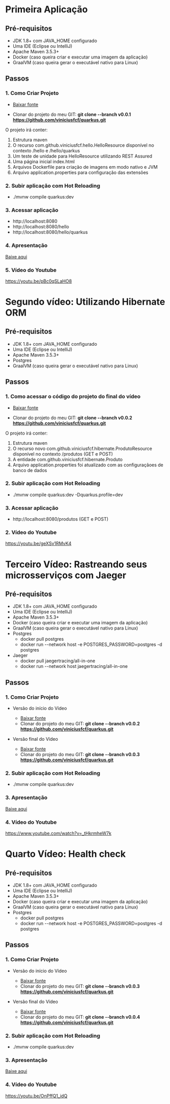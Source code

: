 # Primeira Aplicação
## Pré-requisitos
* JDK 1.8+ com JAVA_HOME configurado
* Uma IDE (Eclipse ou IntelliJ)
* Apache Maven 3.5.3+
* Docker (caso queira criar e executar uma imagem da aplicação)
* GraalVM (caso queira gerar o executável nativo para Linux)

## Passos

### 1. Como Criar Projeto


* [Baixar fonte](https://github.com/viniciusfcf/quarkus/archive/v0.0.1.zip)

* Clonar do projeto do meu GIT: **git clone --branch v0.0.1 https://github.com/viniciusfcf/quarkus.git**

O projeto irá conter:

1. Estrutura maven
2. O recurso com.github.viniciusfcf.hello.HelloResource disponível no contexto /hello e /hello/quarkus
3. Um teste de unidade para HelloResource utilizando REST Assured 
4. Uma página inicial index.html
5. Arquivos Dockerfile para criação de imagens em modo nativo e JVM
6. Arquivo application.properties para configuração das extensões

### 2. Subir aplicação com Hot Reloading
* ./mvnw compile quarkus:dev

### 3. Acessar aplicação
* http://localhost:8080
* http://localhost:8080/hello
* http://localhost:8080/hello/quarkus

### 4. Apresentação

[Baixe aqui](https://docs.google.com/presentation/d/1S8oylcN4Hpcj0m6Zavkes9Q6SO4zfy_IMB4g0DMQuuI/edit?usp=sharing)

### 5. Vídeo do Youtube

https://youtu.be/pBc0qSLaHO8


# Segundo vídeo: Utilizando Hibernate ORM

## Pré-requisitos
* JDK 1.8+ com JAVA_HOME configurado
* Uma IDE (Eclipse ou IntelliJ)
* Apache Maven 3.5.3+
* Postgres
* GraalVM (caso queira gerar o executável nativo para Linux)

## Passos

### 1. Como acessar o código do projeto do final do vídeo

* [Baixar fonte](https://github.com/viniciusfcf/quarkus/archive/v0.0.2.zip)

* Clonar do projeto do meu GIT: **git clone --branch v0.0.2 https://github.com/viniciusfcf/quarkus.git**

O projeto irá conter:

1. Estrutura maven
2. O recurso novo com.github.viniciusfcf.hibernate.ProdutoResource disponível no contexto /produtos (GET e POST)
3. A entidade com.github.viniciusfcf.hibernate.Produto
4. Arquivo application.properties foi atualizado com as configuraçãoes de banco de dados

### 2. Subir aplicação com Hot Reloading
* ./mvnw compile quarkus:dev -Dquarkus.profile=dev

### 3. Acessar aplicação
* http://localhost:8080/produtos (GET e POST)


### 2. Vídeo do Youtube

https://youtu.be/geXSv1RMvK4


# Terceiro Vídeo: Rastreando seus microsserviços com Jaeger
## Pré-requisitos
* JDK 1.8+ com JAVA_HOME configurado
* Uma IDE (Eclipse ou IntelliJ)
* Apache Maven 3.5.3+
* Docker (caso queira criar e executar uma imagem da aplicação)
* GraalVM (caso queira gerar o executável nativo para Linux)
* Postgres
  * docker pull postgres
  * docker run --network host -e POSTGRES_PASSWORD=postgres -d postgres
* Jaeger
  * docker pull jaegertracing/all-in-one
  * docker run --network host jaegertracing/all-in-one

## Passos

### 1. Como Criar Projeto

* Versão do início do Vídeo
  * [Baixar fonte](https://github.com/viniciusfcf/quarkus/archive/v0.0.2.zip)
  * Clonar do projeto do meu GIT: **git clone --branch v0.0.2 https://github.com/viniciusfcf/quarkus.git**

* Versão final do Vídeo
  * [Baixar fonte](https://github.com/viniciusfcf/quarkus/archive/v0.0.3.zip)
  * Clonar do projeto do meu GIT: **git clone --branch v0.0.3 https://github.com/viniciusfcf/quarkus.git**


### 2. Subir aplicação com Hot Reloading
* ./mvnw compile quarkus:dev


### 3. Apresentação

[Baixe aqui](https://docs.google.com/presentation/d/1F-uOYhBRME0AEy57N5c4IR6248j26VZB5zq0RzUCROU/edit?usp=sharing)

### 4. Vídeo do Youtube

https://www.youtube.com/watch?v=_tHkrmheW7k


# Quarto Vídeo: Health check
## Pré-requisitos
* JDK 1.8+ com JAVA_HOME configurado
* Uma IDE (Eclipse ou IntelliJ)
* Apache Maven 3.5.3+
* Docker (caso queira criar e executar uma imagem da aplicação)
* GraalVM (caso queira gerar o executável nativo para Linux)
* Postgres
  * docker pull postgres
  * docker run --network host -e POSTGRES_PASSWORD=postgres -d postgres

## Passos

### 1. Como Criar Projeto

* Versão do início do Vídeo
  * [Baixar fonte](https://github.com/viniciusfcf/quarkus/archive/v0.0.3.zip)
  * Clonar do projeto do meu GIT: **git clone --branch v0.0.3 https://github.com/viniciusfcf/quarkus.git**

* Versão final do Vídeo
  * [Baixar fonte](https://github.com/viniciusfcf/quarkus/archive/v0.0.4.zip)
  * Clonar do projeto do meu GIT: **git clone --branch v0.0.4 https://github.com/viniciusfcf/quarkus.git**


### 2. Subir aplicação com Hot Reloading
* ./mvnw compile quarkus:dev


### 3. Apresentação

[Baixe aqui](https://docs.google.com/presentation/d/11OJwisv7boiqVYaLavKJQXlHQqQOkn-GKkOZ6kPcpiw/edit?usp=sharing)

### 4. Vídeo do Youtube

https://youtu.be/OnPffQ1_idQ


